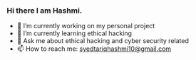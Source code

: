 ### Hi there I am Hashmi.



- 🔭 I’m currently working on my personal project 
- 🌱 I’m currently learning  ethical hacking 
- 💬 Ask me about ethical hacking and cyber security related 
- 📫 How to reach me: syedtariqhashmi10@gmail.com 

